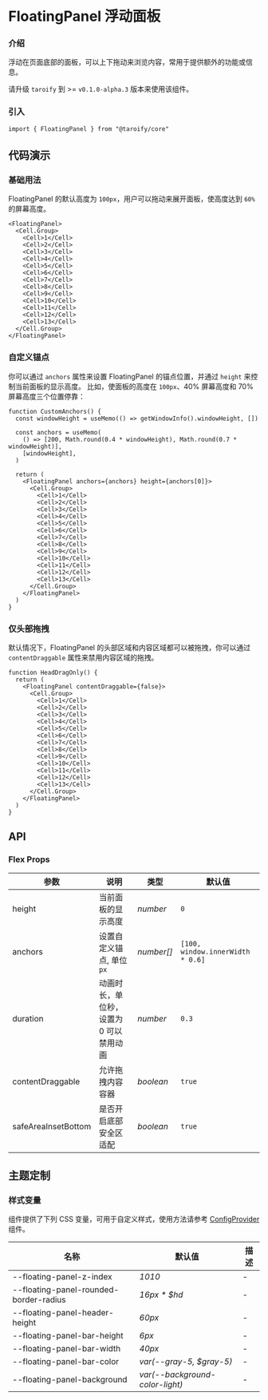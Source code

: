 # FloatingPanel 浮动面板

### 介绍

浮动在页面底部的面板，可以上下拖动来浏览内容，常用于提供额外的功能或信息。

请升级 `taroify` 到 >= `v0.1.0-alpha.3` 版本来使用该组件。

### 引入

```tsx
import { FloatingPanel } from "@taroify/core"
```

## 代码演示

### 基础用法

FloatingPanel 的默认高度为 `100px`，用户可以拖动来展开面板，使高度达到 `60%` 的屏幕高度。

```tsx
<FloatingPanel>
  <Cell.Group>
    <Cell>1</Cell>
    <Cell>2</Cell>
    <Cell>3</Cell>
    <Cell>4</Cell>
    <Cell>5</Cell>
    <Cell>6</Cell>
    <Cell>7</Cell>
    <Cell>8</Cell>
    <Cell>9</Cell>
    <Cell>10</Cell>
    <Cell>11</Cell>
    <Cell>12</Cell>
    <Cell>13</Cell>
  </Cell.Group>
</FloatingPanel>
```

### 自定义锚点

你可以通过 `anchors` 属性来设置 FloatingPanel 的锚点位置，并通过 `height` 来控制当前面板的显示高度。
比如，使面板的高度在 `100px`、40% 屏幕高度和 70% 屏幕高度三个位置停靠：

```tsx
function CustomAnchors() {
  const windowHeight = useMemo(() => getWindowInfo().windowHeight, [])

  const anchors = useMemo(
    () => [200, Math.round(0.4 * windowHeight), Math.round(0.7 * windowHeight)],
    [windowHeight],
  )

  return (
    <FloatingPanel anchors={anchors} height={anchors[0]}>
      <Cell.Group>
        <Cell>1</Cell>
        <Cell>2</Cell>
        <Cell>3</Cell>
        <Cell>4</Cell>
        <Cell>5</Cell>
        <Cell>6</Cell>
        <Cell>7</Cell>
        <Cell>8</Cell>
        <Cell>9</Cell>
        <Cell>10</Cell>
        <Cell>11</Cell>
        <Cell>12</Cell>
        <Cell>13</Cell>
      </Cell.Group>
    </FloatingPanel>
  )
}
```

### 仅头部拖拽

默认情况下，FloatingPanel 的头部区域和内容区域都可以被拖拽，你可以通过 `contentDraggable` 属性来禁用内容区域的拖拽。

```tsx
function HeadDragOnly() {
  return (
    <FloatingPanel contentDraggable={false}>
      <Cell.Group>
        <Cell>1</Cell>
        <Cell>2</Cell>
        <Cell>3</Cell>
        <Cell>4</Cell>
        <Cell>5</Cell>
        <Cell>6</Cell>
        <Cell>7</Cell>
        <Cell>8</Cell>
        <Cell>9</Cell>
        <Cell>10</Cell>
        <Cell>11</Cell>
        <Cell>12</Cell>
        <Cell>13</Cell>
      </Cell.Group>
    </FloatingPanel>
  )
}
```

## API

### Flex Props

| 参数                | 说明                                    | 类型       | 默认值                           |
| ------------------- | --------------------------------------- | ---------- | -------------------------------- |
| height              | 当前面板的显示高度                      | _number_   | `0`                              |
| anchors             | 设置自定义锚点, 单位 `px`               | _number[]_ | `[100, window.innerWidth * 0.6]` |
| duration            | 动画时长，单位秒，设置为 0 可以禁用动画 | _number_   | `0.3`                            |
| contentDraggable    | 允许拖拽内容容器                        | _boolean_  | `true`                           |
| safeAreaInsetBottom | 是否开启底部安全区适配                  | _boolean_  | `true`                           |

## 主题定制

### 样式变量

组件提供了下列 CSS 变量，可用于自定义样式，使用方法请参考 [ConfigProvider](/components/config-provider/) 组件。

| 名称                                   | 默认值                          | 描述 |
| -------------------------------------- | ------------------------------- | ---- |
| --floating-panel-z-index               | _1010_                          | -    |
| --floating-panel-rounded-border-radius | _16px \* $hd_                   | -    |
| --floating-panel-header-height         | _60px_                          | -    |
| --floating-panel-bar-height            | _6px_                           | -    |
| --floating-panel-bar-width             | _40px_                          | -    |
| --floating-panel-bar-color             | _var(--gray-5, $gray-5)_        | -    |
| --floating-panel-background            | _var(--background-color-light)_ | -    |
